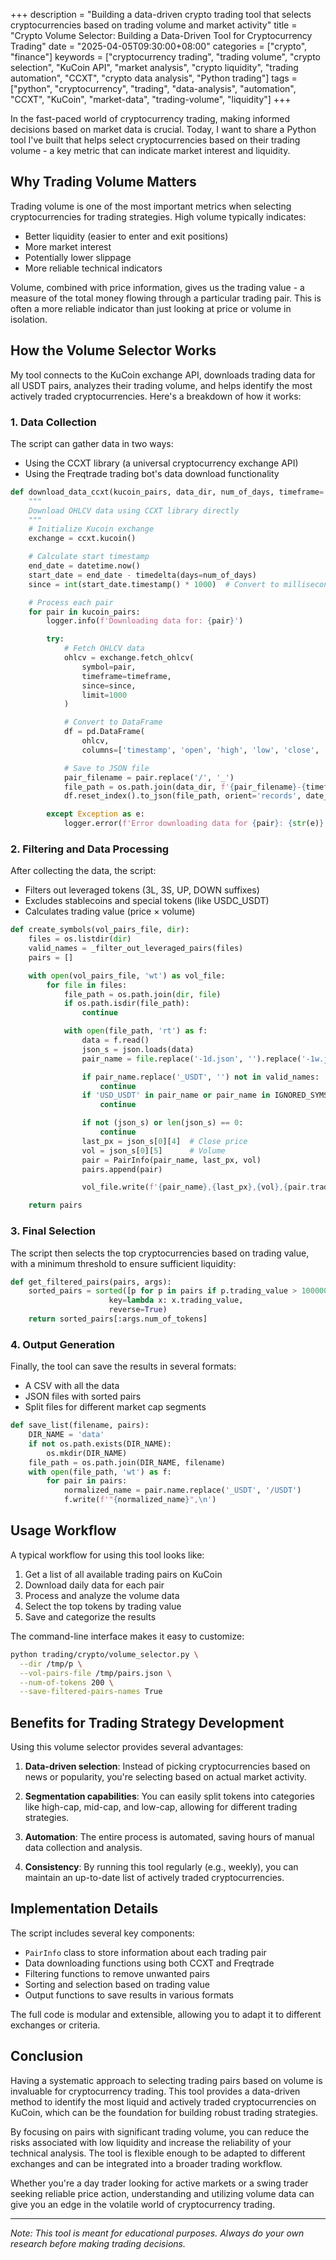 +++
description = "Building a data-driven crypto trading tool that selects cryptocurrencies based on trading volume and market activity"
title = "Crypto Volume Selector: Building a Data-Driven Tool for Cryptocurrency Trading"
date = "2025-04-05T09:30:00+08:00"
categories = ["crypto", "finance"]
keywords = ["cryptocurrency trading", "trading volume", "crypto selection", "KuCoin API", "market analysis", "crypto liquidity", "trading automation", "CCXT", "crypto data analysis", "Python trading"]
tags = ["python", "cryptocurrency", "trading", "data-analysis", "automation", "CCXT", "KuCoin", "market-data", "trading-volume", "liquidity"]
+++


In the fast-paced world of cryptocurrency trading, making informed decisions based on market data is crucial. Today, I want to share a Python tool I've built that helps select cryptocurrencies based on their trading volume - a key metric that can indicate market interest and liquidity.

## Why Trading Volume Matters

Trading volume is one of the most important metrics when selecting cryptocurrencies for trading strategies. High volume typically indicates:

- Better liquidity (easier to enter and exit positions)
- More market interest
- Potentially lower slippage
- More reliable technical indicators

Volume, combined with price information, gives us the trading value - a measure of the total money flowing through a particular trading pair. This is often a more reliable indicator than just looking at price or volume in isolation.

## How the Volume Selector Works

My tool connects to the KuCoin exchange API, downloads trading data for all USDT pairs, analyzes their trading volume, and helps identify the most actively traded cryptocurrencies. Here's a breakdown of how it works:

### 1. Data Collection

The script can gather data in two ways:
- Using the CCXT library (a universal cryptocurrency exchange API)
- Using the Freqtrade trading bot's data download functionality

```python
def download_data_ccxt(kucoin_pairs, data_dir, num_of_days, timeframe='1d'):
    """
    Download OHLCV data using CCXT library directly
    """
    # Initialize Kucoin exchange
    exchange = ccxt.kucoin()

    # Calculate start timestamp
    end_date = datetime.now()
    start_date = end_date - timedelta(days=num_of_days)
    since = int(start_date.timestamp() * 1000)  # Convert to milliseconds

    # Process each pair
    for pair in kucoin_pairs:
        logger.info(f'Downloading data for: {pair}')

        try:
            # Fetch OHLCV data
            ohlcv = exchange.fetch_ohlcv(
                symbol=pair,
                timeframe=timeframe,
                since=since,
                limit=1000
            )

            # Convert to DataFrame
            df = pd.DataFrame(
                ohlcv,
                columns=['timestamp', 'open', 'high', 'low', 'close', 'volume'])

            # Save to JSON file
            pair_filename = pair.replace('/', '_')
            file_path = os.path.join(data_dir, f'{pair_filename}-{timeframe}.json')
            df.reset_index().to_json(file_path, orient='records', date_format='iso')

        except Exception as e:
            logger.error(f'Error downloading data for {pair}: {str(e)}')
```

### 2. Filtering and Data Processing

After collecting the data, the script:
- Filters out leveraged tokens (3L, 3S, UP, DOWN suffixes)
- Excludes stablecoins and special tokens (like USDC_USDT)
- Calculates trading value (price × volume)

```python
def create_symbols(vol_pairs_file, dir):
    files = os.listdir(dir)
    valid_names = _filter_out_leveraged_pairs(files)
    pairs = []

    with open(vol_pairs_file, 'wt') as vol_file:
        for file in files:
            file_path = os.path.join(dir, file)
            if os.path.isdir(file_path):
                continue

            with open(file_path, 'rt') as f:
                data = f.read()
                json_s = json.loads(data)
                pair_name = file.replace('-1d.json', '').replace('-1w.json', '')

                if pair_name.replace('_USDT', '') not in valid_names:
                    continue
                if 'USD_USDT' in pair_name or pair_name in IGNORED_SYMS:
                    continue

                if not (json_s) or len(json_s) == 0:
                    continue
                last_px = json_s[0][4]  # Close price
                vol = json_s[0][5]      # Volume
                pair = PairInfo(pair_name, last_px, vol)
                pairs.append(pair)

                vol_file.write(f'{pair_name},{last_px},{vol},{pair.trading_value}\n')

    return pairs
```

### 3. Final Selection

The script then selects the top cryptocurrencies based on trading value, with a minimum threshold to ensure sufficient liquidity:

```python
def get_filtered_pairs(pairs, args):
    sorted_pairs = sorted([p for p in pairs if p.trading_value > 100000],
                      key=lambda x: x.trading_value,
                      reverse=True)
    return sorted_pairs[:args.num_of_tokens]
```

### 4. Output Generation

Finally, the tool can save the results in several formats:
- A CSV with all the data
- JSON files with sorted pairs
- Split files for different market cap segments

```python
def save_list(filename, pairs):
    DIR_NAME = 'data'
    if not os.path.exists(DIR_NAME):
        os.mkdir(DIR_NAME)
    file_path = os.path.join(DIR_NAME, filename)
    with open(file_path, 'wt') as f:
        for pair in pairs:
            normalized_name = pair.name.replace('_USDT', '/USDT')
            f.write(f'"{normalized_name}",\n')
```

## Usage Workflow

A typical workflow for using this tool looks like:

1. Get a list of all available trading pairs on KuCoin
2. Download daily data for each pair
3. Process and analyze the volume data
4. Select the top tokens by trading value
5. Save and categorize the results

The command-line interface makes it easy to customize:

```bash
python trading/crypto/volume_selector.py \
  --dir /tmp/p \
  --vol-pairs-file /tmp/pairs.json \
  --num-of-tokens 200 \
  --save-filtered-pairs-names True
```

## Benefits for Trading Strategy Development

Using this volume selector provides several advantages:

1. **Data-driven selection**: Instead of picking cryptocurrencies based on news or popularity, you're selecting based on actual market activity.

2. **Segmentation capabilities**: You can easily split tokens into categories like high-cap, mid-cap, and low-cap, allowing for different trading strategies.

3. **Automation**: The entire process is automated, saving hours of manual data collection and analysis.

4. **Consistency**: By running this tool regularly (e.g., weekly), you can maintain an up-to-date list of actively traded cryptocurrencies.

## Implementation Details

The script includes several key components:

- `PairInfo` class to store information about each trading pair
- Data downloading functions using both CCXT and Freqtrade
- Filtering functions to remove unwanted pairs
- Sorting and selection based on trading value
- Output functions to save results in various formats

The full code is modular and extensible, allowing you to adapt it to different exchanges or criteria.

## Conclusion

Having a systematic approach to selecting trading pairs based on volume is invaluable for cryptocurrency trading. This tool provides a data-driven method to identify the most liquid and actively traded cryptocurrencies on KuCoin, which can be the foundation for building robust trading strategies.

By focusing on pairs with significant trading volume, you can reduce the risks associated with low liquidity and increase the reliability of your technical analysis. The tool is flexible enough to be adapted to different exchanges and can be integrated into a broader trading workflow.

Whether you're a day trader looking for active markets or a swing trader seeking reliable price action, understanding and utilizing volume data can give you an edge in the volatile world of cryptocurrency trading.

---

*Note: This tool is meant for educational purposes. Always do your own research before making trading decisions.*